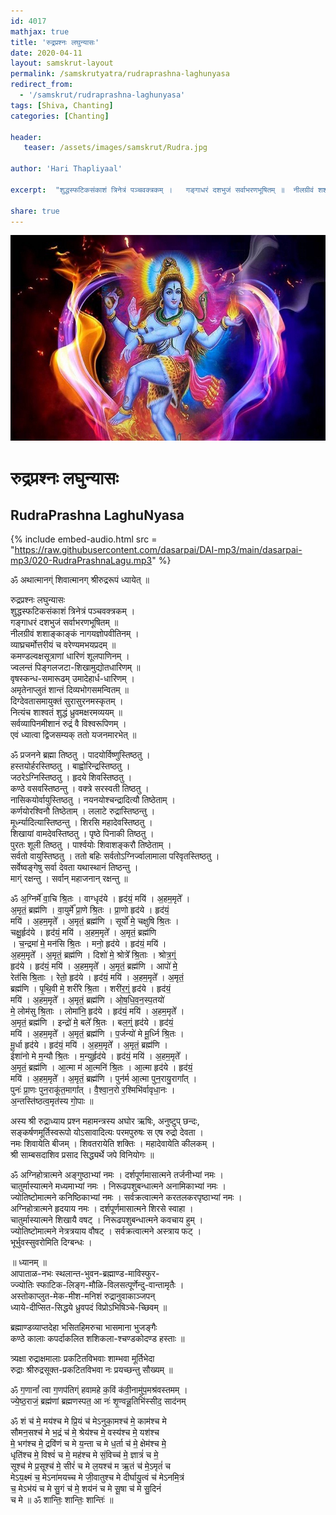 ```yaml
---    
id: 4017    
mathjax: true    
title: 'रुद्रप्रश्नः लघुन्यासः'    
date: 2020-04-11    
layout: samskrut-layout 
permalink: /samskrutyatra/rudraprashna-laghunyasa
redirect_from: 
  - '/samskrut/rudraprashna-laghunyasa'
tags: [Shiva, Chanting]
categories: [Chanting]
    
header:    
   teaser: /assets/images/samskrut/Rudra.jpg    
    
author: 'Hari Thapliyaal'    
    
excerpt:  "शुद्धस्फटिकसंकाशं त्रिनेत्रं पञ्चवक्त्रकम् ।   गङ्गाधरं दशभुजं सर्वाभरणभूषितम् ॥  नीलग्रीवं शशाङ्काङ्कं नागयज्ञोपवीतिनम् ।    व्याघ्रचर्मोत्तरीयं च वरेण्यमभयप्रदम् ॥  कमण्डल्वक्षसूत्राणां धारिणं शूलपाणिनम् । "  
    
share: true    
---    
```

    
![](/assets/images/samskrut/Rudra.jpg)    
    
# रुद्रप्रश्नः लघुन्यासः    
## RudraPrashna LaghuNyasa    
    
{% include embed-audio.html src = "https://raw.githubusercontent.com/dasarpai/DAI-mp3/main/dasarpai-mp3/020-RudraPrashnaLagu.mp3" %}     
    
   
ॐ अथात्मानग्ं शिवात्मानग् श्रीरुद्ररूपं ध्यायेत् ॥    
    
रुद्रप्रश्नः लघुन्यासः    
शुद्धस्फटिकसंकाशं त्रिनेत्रं पञ्चवक्त्रकम् ।    
गङ्गाधरं दशभुजं सर्वाभरणभूषितम् ॥    
नीलग्रीवं शशाङ्काङ्कं नागयज्ञोपवीतिनम् ।    
व्याघ्रचर्मोत्तरीयं च वरेण्यमभयप्रदम् ॥    
कमण्डल्वक्षसूत्राणां धारिणं शूलपाणिनम् ।    
ज्वलन्तं पिङ्गलजटा-शिखामुद्योतधारिणम् ॥    
वृषस्कन्ध-समारूढम् उमादेहार्ध-धारिणम् ।    
अमृतेनाप्लुतं शान्तं दिव्यभोगसमन्वितम् ॥    
दिग्देवतासमायुक्तं सुरासुरनमस्कृतम् ।    
नित्यंच शाश्वतं शुद्धं ध्रुवमक्षरमव्ययम् ॥    
सर्वव्यापिनमीशानं रुद्रं वै विश्वरूपिणम् ।    
एवं ध्यात्वा द्विजसम्यक् ततो यजनमारभेत् ॥    
    
ॐ प्रजनने ब्रह्मा तिष्ठतु । पादयोर्विष्णुस्तिष्ठतु ।    
हस्तयोर्हरस्तिष्ठतु । बाह्वोरिन्द्रस्तिष्ठतु ।    
जठरेऽग्निस्तिष्ठतु । हृदये शिवस्तिष्ठतु ।    
कण्ठे वसवस्तिष्ठन्तु । वक्त्रे सरस्वती तिष्ठतु ।    
नासिकयोर्वायुस्तिष्ठतु । नयनयोश्चन्द्रादित्यौ तिष्ठेताम् ।    
कर्णयोरश्विनौ तिष्ठेताम् । ललाटे रुद्रास्तिष्ठन्तु ।    
मूर्ध्न्यादित्यास्तिष्ठन्तु । शिरसि महादेवस्तिष्ठतु ।    
शिखायां वामदेवस्तिष्ठतु । पृष्ठे पिनाकी तिष्ठतु ।    
पुरतः शूली तिष्ठतु । पार्श्वयोः शिवाशङ्करौ तिष्ठेताम् ।    
सर्वतो वायुस्तिष्ठतु । ततो बहिः सर्वतोऽग्निर्ज्वालामाला परिवृतस्तिष्ठतु ।    
सर्वेष्वङ्गेषु सर्वा देवता यथास्थानं तिष्ठन्तु ।    
माग्ं रक्षन्तु । सर्वान् महाजनान् रक्षन्तु ॥    
    
ॐ अ॒ग्निर्मे॑ वा॒चि श्रि॒तः । वाग्धृद॑ये । हृद॑यं॒ मयि॑ । अ॒हम॒मृते᳚ ।    
अ॒मृतं॒ ब्रह्म॑णि । वा॒युर्मे᳚ प्रा॒णे श्रि॒तः । प्रा॒णो हृद॑ये । हृद॑यं॒    
मयि॑ । अ॒हम॒मृते᳚ । अ॒मृतं॒ ब्रह्म॑णि । सूर्यो॑ मे॒ चक्षुषि श्रि॒तः ।    
चक्षु॒र्हृद॑ये । हृद॑यं॒ मयि॑ । अ॒हम॒मृते᳚ । अ॒मृतं॒ ब्रह्म॑णि    
। च॒न्द्रमा॑ मे॒ मन॑सि श्रि॒तः । मनो॒ हृद॑ये । हृद॑यं॒ मयि॑ ।    
अ॒हम॒मृते᳚ । अ॒मृतं॒ ब्रह्म॑णि । दिशो॑ मे॒ श्रोत्रे᳚ श्रि॒ताः । श्रोत्र॒ग्ं॒    
हृद॑ये । हृद॑यं॒ मयि॑ । अ॒हम॒मृते᳚ । अ॒मृतं॒ ब्रह्म॑णि । आपो॑ मे॒    
रेत॑सि श्रि॒ताः । रेतो॒ हृद॑ये । हृद॑यं॒ मयि॑ । अ॒हम॒मृते᳚ । अ॒मृतं॒    
ब्रह्म॑णि । पृ॒थि॒वी मे॒ शरी॑रे श्रि॒ता । शरी॑र॒ग्ं॒ हृद॑ये । हृद॑यं॒    
मयि॑ । अ॒हम॒मृते᳚ । अ॒मृतं॒ ब्रह्म॑णि । ओ॒ष॒धि॒व॒न॒स्प॒तयो॑    
मे॒ लोम॑सु श्रि॒ताः । लोमा॑नि॒ हृद॑ये । हृद॑यं॒ मयि॑ । अ॒हम॒मृते᳚ ।    
अ॒मृतं॒ ब्रह्म॑णि । इन्द्रो॑ मे॒ बले᳚ श्रि॒तः । बल॒ग्ं॒ हृद॑ये । हृद॑यं॒    
मयि॑ । अ॒हम॒मृते᳚ । अ॒मृतं॒ ब्रह्म॑णि । प॒र्जन्यो॑ मे मू॒र्ध्नि श्रि॒तः ।    
मू॒र्धा हृद॑ये । हृद॑यं॒ मयि॑ । अ॒हम॒मृते᳚ । अ॒मृतं॒ ब्रह्म॑णि ।    
ईशा॑नो मे म॒न्यौ श्रि॒तः । म॒न्युर्हृद॑ये । हृद॑यं॒ मयि॑ । अ॒हम॒मृते᳚ ।    
अ॒मृतं॒ ब्रह्म॑णि । आ॒त्मा म॑ आ॒त्मनि॑ श्रि॒तः । आ॒त्मा हृद॑ये । हृद॑यं॒    
मयि॑ । अ॒हम॒मृते᳚ । अ॒मृतं॒ ब्रह्म॑णि । पुन॑र्म आ॒त्मा पुन॒रायु॒रागा᳚त् ।    
पुनः॑ प्रा॒णः पुन॒राकू॑त॒मागा᳚त् । वै॒श्वा॒न॒रो र॒श्मिभि॑र्वावृधा॒नः ।    
अ॒न्तस्ति॑ष्ठत्व॒मृत॑स्य गो॒पाः ॥    
    
अस्य श्री रुद्राध्याय प्रश्न महामन्त्रस्य अघोर ऋषिः, अनुष्टुप् छन्दः,    
सङ्कर्षणमूर्तिस्वरूपो योऽसावादित्यः परमपुरुषः स एष रुद्रो देवता ।    
नमः शिवायेति बीजम् । शिवतरायेति शक्तिः । महादेवायेति कीलकम् ।    
श्री साम्बसदाशिव प्रसाद सिद्ध्यर्थे जपे विनियोगः ॥    
    
ॐ अग्निहोत्रात्मने अङ्गुष्ठाभ्यां नमः । दर्शपूर्णमासात्मने तर्जनीभ्यां नमः ।    
चातुर्मास्यात्मने मध्यमाभ्यां नमः । निरूढपशुबन्धात्मने अनामिकाभ्यां नमः ।    
ज्योतिष्टोमात्मने कनिष्ठिकाभ्यां नमः । सर्वक्रत्वात्मने करतलकरपृष्ठाभ्यां नमः ।    
अग्निहोत्रात्मने हृदयाय नमः । दर्शपूर्णमासात्मने शिरसे स्वाहा ।    
चातुर्मास्यात्मने शिखायै वषट् । निरूढपशुबन्धात्मने कवचाय हुम् ।    
ज्योतिष्टोमात्मने नेत्रत्रयाय वौषट् । सर्वक्रत्वात्मने अस्त्राय फट् ।    
भूर्भुवस्सुवरोमिति दिग्बन्धः ।    
    
॥ ध्यानम् ॥    
आपाताळ-नभः स्थलान्त-भुवन-ब्रह्माण्ड-माविस्फुर-    
ज्ज्योतिः स्फाटिक-लिङ्ग-मौळि-विलसत्पूर्णेन्दु-वान्तामृतैः ।    
अस्तोकाप्लुत-मेक-मीश-मनिशं रुद्रानुवाकाञ्जपन्    
ध्याये-दीप्सित-सिद्धये ध्रुवपदं विप्रोऽभिषिञ्चे-च्छिवम् ॥    
    
ब्रह्माण्डव्याप्तदेहा भसितहिमरुचा भासमाना भुजङ्गैः    
कण्ठे कालाः कपर्दाकलित शशिकला-श्चण्डकोदण्ड हस्ताः ॥    
    
त्र्यक्षा रुद्राक्षमालाः प्रकटितविभवाः शाम्भवा मूर्तिभेदा    
रुद्राः श्रीरुद्रसूक्त-प्रकटितविभवा नः प्रयच्छन्तु सौख्यम् ॥    
    
ॐ ग॒णानां᳚ त्वा ग॒णप॑तिग्ं हवामहे क॒विं क॑वी॒नामु॑प॒मश्र॑वस्तमम् ।    
ज्ये॒ष्ठ॒राजं॒ ब्रह्म॑णां ब्रह्मणस्पत॒ आ नः॑ श‍ृ॒ण्वन्नू॒तिभि॑स्सीद॒ साद॑नम्    
    
ॐ शं च॑ मे॒ मय॑श्च मे प्रि॒यं च॑ मेऽनुका॒मश्च॑ मे॒ काम॑श्च मे    
सौमन॒सश्च॑ मे भ॒द्रं च॑ मे॒ श्रेय॑श्च मे॒ वस्य॑श्च मे॒ यश॑श्च    
मे॒ भग॑श्च मे॒ द्रवि॑णं च मे य॒न्ता च मे ध॒र्ता च॑ मे॒ क्षेम॑श्च मे॒    
धृति॑श्च मे॒ विश्वं॑ च मे॒ मह॑श्च मे सं॒विच्च॑ मे॒ ज्ञात्रं॑ च मे॒    
सूश्च॑ मे प्र॒सूश्च॑ मे॒ सीरं॑ च मे ल॒यश्च॑ म ऋ॒तं च॑ मे॒ऽमृतं॑ च    
मेऽय॒क्ष्मं च॒ मेऽना॑मयच्च मे जी॒वातुश्च मे दीर्घायु॒त्वं च॑ मेऽनमि॒त्रं    
च॒ मेऽभ॑यं च मे सु॒गं च॑ मे॒ शय॑नं च मे सू॒षा च॑ मे सु॒दिनं॑    
च मे ॥ ॐ शान्तिः॒ शान्तिः॒ शान्तिः॑ ॥    
    
